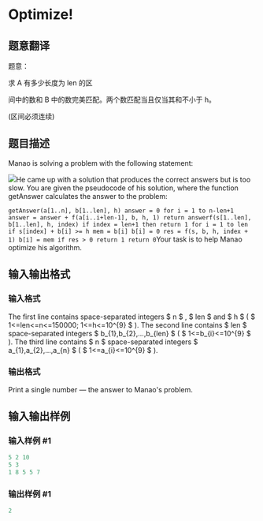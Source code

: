 # Optimize!

## 题意翻译

题意：

求 A 有多少长度为 len 的区

间中的数和 B 中的数完美匹配。两个数匹配当且仅当其和不小于 h。

(区间必须连续)

## 题目描述

Manao is solving a problem with the following statement:

![](https://cdn.luogu.com.cn/upload/vjudge_pic/CF338E/5342825b0bbcbbc06536e5a019fb46969a4849f8.png)He came up with a solution that produces the correct answers but is too slow. You are given the pseudocode of his solution, where the function getAnswer calculates the answer to the problem:

`getAnswer(a[1..n], b[1..len], h) answer = 0 for i = 1 to n-len+1 answer = answer + f(a[i..i+len-1], b, h, 1) return answerf(s[1..len], b[1..len], h, index) if index = len+1 then return 1 for i = 1 to len if s[index] + b[i] >= h mem = b[i] b[i] = 0 res = f(s, b, h, index + 1) b[i] = mem if res > 0 return 1 return 0`Your task is to help Manao optimize his algorithm.

## 输入输出格式

### 输入格式

The first line contains space-separated integers $ n $ , $ len $ and $ h $ ( $ 1<=len<=n<=150000; 1<=h<=10^{9} $ ). The second line contains $ len $ space-separated integers $ b_{1},b_{2},...,b_{len} $ ( $ 1<=b_{i}<=10^{9} $ ). The third line contains $ n $ space-separated integers $ a_{1},a_{2},...,a_{n} $ ( $ 1<=a_{i}<=10^{9} $ ).

### 输出格式

Print a single number — the answer to Manao's problem.

## 输入输出样例

### 输入样例 #1

```cpp
5 2 10
5 3
1 8 5 5 7

```
### 输出样例 #1

```cpp
2

```
